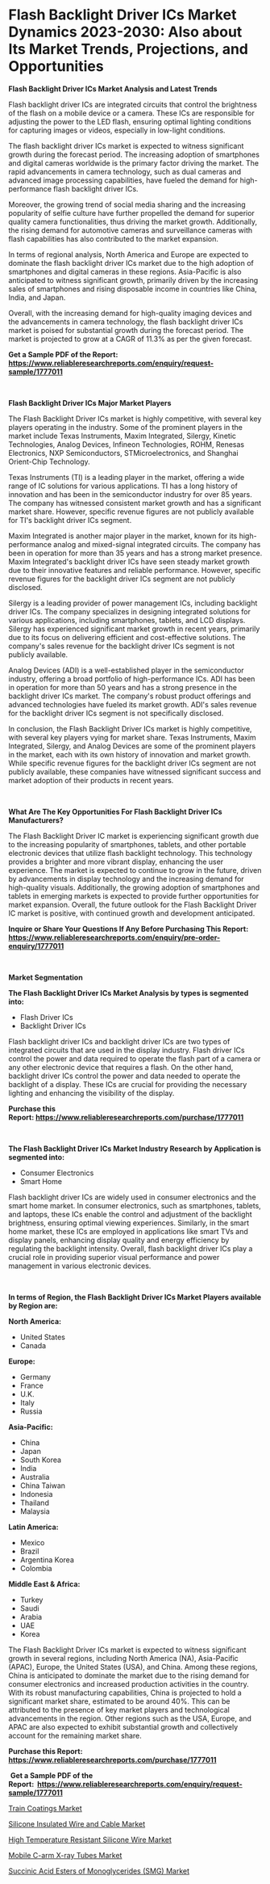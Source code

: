 <p><h1>Flash Backlight Driver ICs Market Dynamics 2023-2030: Also about Its Market Trends, Projections, and Opportunities</h1></p><p><strong>Flash Backlight Driver ICs Market Analysis and Latest Trends</strong></p>
<p><p>Flash backlight driver ICs are integrated circuits that control the brightness of the flash on a mobile device or a camera. These ICs are responsible for adjusting the power to the LED flash, ensuring optimal lighting conditions for capturing images or videos, especially in low-light conditions.</p><p>The flash backlight driver ICs market is expected to witness significant growth during the forecast period. The increasing adoption of smartphones and digital cameras worldwide is the primary factor driving the market. The rapid advancements in camera technology, such as dual cameras and advanced image processing capabilities, have fueled the demand for high-performance flash backlight driver ICs.</p><p>Moreover, the growing trend of social media sharing and the increasing popularity of selfie culture have further propelled the demand for superior quality camera functionalities, thus driving the market growth. Additionally, the rising demand for automotive cameras and surveillance cameras with flash capabilities has also contributed to the market expansion.</p><p>In terms of regional analysis, North America and Europe are expected to dominate the flash backlight driver ICs market due to the high adoption of smartphones and digital cameras in these regions. Asia-Pacific is also anticipated to witness significant growth, primarily driven by the increasing sales of smartphones and rising disposable income in countries like China, India, and Japan.</p><p>Overall, with the increasing demand for high-quality imaging devices and the advancements in camera technology, the flash backlight driver ICs market is poised for substantial growth during the forecast period. The market is projected to grow at a CAGR of 11.3% as per the given forecast.</p></p>
<p><strong>Get a Sample PDF of the Report:&nbsp; <a href="https://www.reliableresearchreports.com/enquiry/request-sample/1777011">https://www.reliableresearchreports.com/enquiry/request-sample/1777011</a></strong></p>
<p>&nbsp;</p>
<p><strong>Flash Backlight Driver ICs Major Market Players</strong></p>
<p><p>The Flash Backlight Driver ICs market is highly competitive, with several key players operating in the industry. Some of the prominent players in the market include Texas Instruments, Maxim Integrated, Silergy, Kinetic Technologies, Analog Devices, Infineon Technologies, ROHM, Renesas Electronics, NXP Semiconductors, STMicroelectronics, and Shanghai Orient-Chip Technology.</p><p>Texas Instruments (TI) is a leading player in the market, offering a wide range of IC solutions for various applications. TI has a long history of innovation and has been in the semiconductor industry for over 85 years. The company has witnessed consistent market growth and has a significant market share. However, specific revenue figures are not publicly available for TI's backlight driver ICs segment.</p><p>Maxim Integrated is another major player in the market, known for its high-performance analog and mixed-signal integrated circuits. The company has been in operation for more than 35 years and has a strong market presence. Maxim Integrated's backlight driver ICs have seen steady market growth due to their innovative features and reliable performance. However, specific revenue figures for the backlight driver ICs segment are not publicly disclosed.</p><p>Silergy is a leading provider of power management ICs, including backlight driver ICs. The company specializes in designing integrated solutions for various applications, including smartphones, tablets, and LCD displays. Silergy has experienced significant market growth in recent years, primarily due to its focus on delivering efficient and cost-effective solutions. The company's sales revenue for the backlight driver ICs segment is not publicly available.</p><p>Analog Devices (ADI) is a well-established player in the semiconductor industry, offering a broad portfolio of high-performance ICs. ADI has been in operation for more than 50 years and has a strong presence in the backlight driver ICs market. The company's robust product offerings and advanced technologies have fueled its market growth. ADI's sales revenue for the backlight driver ICs segment is not specifically disclosed.</p><p>In conclusion, the Flash Backlight Driver ICs market is highly competitive, with several key players vying for market share. Texas Instruments, Maxim Integrated, Silergy, and Analog Devices are some of the prominent players in the market, each with its own history of innovation and market growth. While specific revenue figures for the backlight driver ICs segment are not publicly available, these companies have witnessed significant success and market adoption of their products in recent years.</p></p>
<p>&nbsp;</p>
<p><strong>What Are The Key Opportunities For Flash Backlight Driver ICs Manufacturers?</strong></p>
<p><p>The Flash Backlight Driver IC market is experiencing significant growth due to the increasing popularity of smartphones, tablets, and other portable electronic devices that utilize flash backlight technology. This technology provides a brighter and more vibrant display, enhancing the user experience. The market is expected to continue to grow in the future, driven by advancements in display technology and the increasing demand for high-quality visuals. Additionally, the growing adoption of smartphones and tablets in emerging markets is expected to provide further opportunities for market expansion. Overall, the future outlook for the Flash Backlight Driver IC market is positive, with continued growth and development anticipated.</p></p>
<p><strong>Inquire or Share Your Questions If Any Before Purchasing This Report: <a href="https://www.reliableresearchreports.com/enquiry/pre-order-enquiry/1777011">https://www.reliableresearchreports.com/enquiry/pre-order-enquiry/1777011</a></strong></p>
<p>&nbsp;</p>
<p><strong>Market Segmentation</strong></p>
<p><strong>The Flash Backlight Driver ICs Market Analysis by types is segmented into:</strong></p>
<p><ul><li>Flash Driver ICs</li><li>Backlight Driver ICs</li></ul></p>
<p><p>Flash backlight driver ICs and backlight driver ICs are two types of integrated circuits that are used in the display industry. Flash driver ICs control the power and data required to operate the flash part of a camera or any other electronic device that requires a flash. On the other hand, backlight driver ICs control the power and data needed to operate the backlight of a display. These ICs are crucial for providing the necessary lighting and enhancing the visibility of the display.</p></p>
<p><strong>Purchase this Report:&nbsp;<a href="https://www.reliableresearchreports.com/purchase/1777011">https://www.reliableresearchreports.com/purchase/1777011</a></strong></p>
<p>&nbsp;</p>
<p><strong>The Flash Backlight Driver ICs Market Industry Research by Application is segmented into:</strong></p>
<p><ul><li>Consumer Electronics</li><li>Smart Home</li></ul></p>
<p><p>Flash backlight driver ICs are widely used in consumer electronics and the smart home market. In consumer electronics, such as smartphones, tablets, and laptops, these ICs enable the control and adjustment of the backlight brightness, ensuring optimal viewing experiences. Similarly, in the smart home market, these ICs are employed in applications like smart TVs and display panels, enhancing display quality and energy efficiency by regulating the backlight intensity. Overall, flash backlight driver ICs play a crucial role in providing superior visual performance and power management in various electronic devices.</p></p>
<p>&nbsp;</p>
<p><strong>In terms of Region, the Flash Backlight Driver ICs Market Players available by Region are:</strong></p>
<p>
    <p> <strong> North America: </strong>
        <ul>
            <li>United States</li>
            <li>Canada</li>
        </ul>
        </p> 
    <p> <strong> Europe: </strong>
        <ul>
            <li>Germany</li>
            <li>France</li>
            <li>U.K.</li>
            <li>Italy</li>
            <li>Russia</li>
        </ul>
        </p> 
    <p> <strong> Asia-Pacific: </strong>
        <ul>
            <li>China</li>
            <li>Japan</li>
            <li>South Korea</li>
            <li>India</li>
            <li>Australia</li>
            <li>China Taiwan</li>
            <li>Indonesia</li>
            <li>Thailand</li>
            <li>Malaysia</li>
        </ul>
        </p> 
    <p> <strong> Latin America: </strong>
        <ul>
            <li>Mexico</li>
            <li>Brazil</li>
            <li>Argentina Korea</li>
            <li>Colombia</li>
        </ul>
        </p> 
    <p> <strong> Middle East & Africa: </strong>
        <ul>
            <li>Turkey</li>
            <li>Saudi</li>
            <li>Arabia</li>
            <li>UAE</li>
            <li>Korea</li>
        </ul>
    </p>
    </p>
<p><p>The Flash Backlight Driver ICs market is expected to witness significant growth in several regions, including North America (NA), Asia-Pacific (APAC), Europe, the United States (USA), and China. Among these regions, China is anticipated to dominate the market due to the rising demand for consumer electronics and increased production activities in the country. With its robust manufacturing capabilities, China is projected to hold a significant market share, estimated to be around 40%. This can be attributed to the presence of key market players and technological advancements in the region. Other regions such as the USA, Europe, and APAC are also expected to exhibit substantial growth and collectively account for the remaining market share.</p></p>
<p><strong>Purchase this Report: <a href="https://www.reliableresearchreports.com/purchase/1777011">https://www.reliableresearchreports.com/purchase/1777011</a></strong></p>
<p>&nbsp;<strong>Get a Sample PDF of the Report:&nbsp;&nbsp;<a href="https://www.reliableresearchreports.com/enquiry/request-sample/1777011">https://www.reliableresearchreports.com/enquiry/request-sample/1777011</a></strong></p>
<p><strong></strong></p>
<p><p><a href="https://medium.com/@keenanmarks2023/train-coatings-market-size-cagr-trends-2024-2030-b22d97291d95">Train Coatings Market</a></p><p><a href="https://www.linkedin.com/pulse/silicone-insulated-wire-cable-market-insights-players-forecast/">Silicone Insulated Wire and Cable Market</a></p><p><a href="https://www.linkedin.com/pulse/high-temperature-resistant-silicone-wire-market-insights-players/">High Temperature Resistant Silicone Wire Market</a></p><p><a href="https://medium.com/@chasegibson1901/mobile-c-arm-x-ray-tubes-market-comprehensive-assessment-by-type-application-and-geography-f8f9d79c5f69">Mobile C-arm X-ray Tubes Market</a></p><p><a href="https://github.com/gshchiplitsov/Market-Research-Report-List-1/blob/main/succinic-acid-esters-of-monoglycerides-smg-market.md">Succinic Acid Esters of Monoglycerides (SMG) Market</a></p></p>
